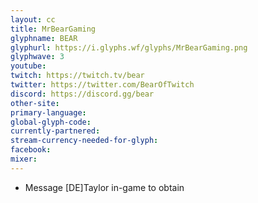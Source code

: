 ```yaml
---
layout: cc
title: MrBearGaming
glyphname: BEAR
glyphurl: https://i.glyphs.wf/glyphs/MrBearGaming.png
glyphwave: 3
youtube: 
twitch: https://twitch.tv/bear
twitter: https://twitter.com/BearOfTwitch
discord: https://discord.gg/bear
other-site: 
primary-language: 
global-glyph-code: 
currently-partnered: 
stream-currency-needed-for-glyph: 
facebook: 
mixer: 
---
```

* Message [DE]Taylor in-game to obtain
